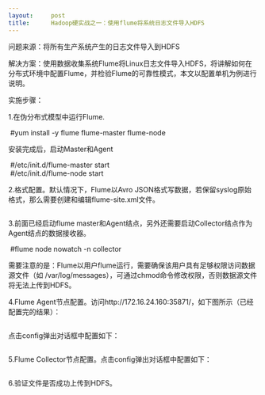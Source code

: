 ```yaml
---
layout:     post
title:      Hadoop硬实战之一：使用flume将系统日志文件导入HDFS
---
```

<div id="article_content" class="article_content clearfix csdn-tracking-statistics" data-pid="blog" data-mod="popu_307" data-dsm="post">
								            <link rel="stylesheet" href="https://csdnimg.cn/release/phoenix/template/css/ck_htmledit_views-f76675cdea.css">
						<div class="htmledit_views" id="content_views">
                
<p>问题来源：将所有生产系统产生的日志文件导入到HDFS</p>
<p>解决方案：使用数据收集系统Flume将Linux日志文件导入HDFS，将讲解如何在分布式环境中配置Flume，并检验Flume的可靠性模式，本文以配置单机为例进行说明。</p>
<p>实施步骤：</p>
<p>1.在伪分布式模型中运行Flume.</p>
<p> #yum install -y flume flume-master flume-node</p>
<p>安装完成后，启动Master和Agent</p>
<p> #/etc/init.d/flume-master start<br>
 #/etc/init.d/flume-node start<br></p>
<p>2.格式配置。默认情况下，Flume以Avro JSON格式写数据，若保留syslog原始格式，那么需要创建和编辑flume-site.xml文件。</p>
<p><img src="" alt=""><img src="" alt=""><br></p>
<p>3.前面已经启动flume master和Agent结点，另外还需要启动Collector结点作为Agent结点的数据接收器。</p>
<p> #flume node nowatch -n collector</p>
<p>需要注意的是：Flume以用户flume运行，需要确保该用户具有足够权限访问数据源文件（如 /var/log/messages），可通过chmod命令修改权限，否则数据源文件将无法上传到HDFS。</p>
<p>4.Flume Agent节点配置。访问http://172.16.24.160:35871/，如下图所示（已经配置完的结果）：</p>
<p><img src="" alt=""><img src="" alt=""><br></p>
<p>点击config弹出对话框中配置如下：</p>
<p><img src="" alt=""><br></p>
<p>5.Flume Collector节点配置。点击config弹出对话框中配置如下：</p>
<p><img src="" alt=""><br></p>
<p>6.验证文件是否成功上传到HDFS。</p>
<p><img src="" alt=""><br></p>
<p><br></p>
            </div>
                </div>
